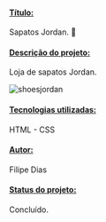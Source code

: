 #### <u>Título:</u> 

Sapatos Jordan. **👟**



#### <u>Descrição do projeto:</u>

Loja de sapatos Jordan.


![shoesjordan](https://user-images.githubusercontent.com/97606816/188241860-e13872c3-4eba-44b6-9cde-b30ceeb5d582.jpeg)



#### <u>Tecnologias utilizadas:</u>

HTML - CSS


#### <u>Autor:</u> 

Filipe Dias


#### <u>Status do projeto:</u>

Concluído.

